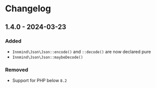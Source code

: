 # Changelog

## 1.4.0 - 2024-03-23

### Added

- `Innmind\Json\Json::encode()` and `::decode()` are now declared pure
- `Innmind\Json\Json::maybeDecode()`

### Removed

- Support for PHP below `8.2`
